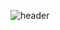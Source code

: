 ![header](https://capsule-render.vercel.app/api?type=wave&color=auto&text=worldclasscitizen&animation=fadeIn)
